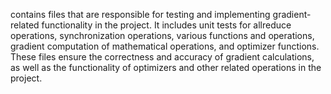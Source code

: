 contains files that are responsible for testing and implementing gradient-related functionality in the project. It includes unit tests for allreduce operations, synchronization operations, various functions and operations, gradient computation of mathematical operations, and optimizer functions. These files ensure the correctness and accuracy of gradient calculations, as well as the functionality of optimizers and other related operations in the project.